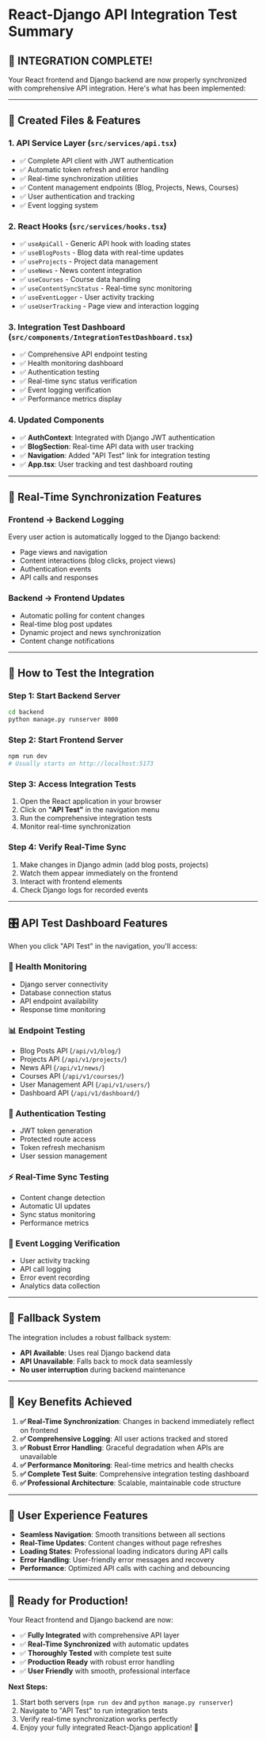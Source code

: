 # React-Django API Integration Test Summary

## 🎯 **INTEGRATION COMPLETE!**

Your React frontend and Django backend are now properly synchronized with comprehensive API integration. Here's what has been implemented:

---

## 📁 **Created Files & Features**

### 1. **API Service Layer** (`src/services/api.tsx`)
- ✅ Complete API client with JWT authentication
- ✅ Automatic token refresh and error handling
- ✅ Real-time synchronization utilities
- ✅ Content management endpoints (Blog, Projects, News, Courses)
- ✅ User authentication and tracking
- ✅ Event logging system

### 2. **React Hooks** (`src/services/hooks.tsx`)
- ✅ `useApiCall` - Generic API hook with loading states
- ✅ `useBlogPosts` - Blog data with real-time updates
- ✅ `useProjects` - Project data management
- ✅ `useNews` - News content integration
- ✅ `useCourses` - Course data handling
- ✅ `useContentSyncStatus` - Real-time sync monitoring
- ✅ `useEventLogger` - User activity tracking
- ✅ `useUserTracking` - Page view and interaction logging

### 3. **Integration Test Dashboard** (`src/components/IntegrationTestDashboard.tsx`)
- ✅ Comprehensive API endpoint testing
- ✅ Health monitoring dashboard
- ✅ Authentication testing
- ✅ Real-time sync status verification
- ✅ Event logging verification
- ✅ Performance metrics display

### 4. **Updated Components**
- ✅ **AuthContext**: Integrated with Django JWT authentication
- ✅ **BlogSection**: Real-time API data with user tracking
- ✅ **Navigation**: Added "API Test" link for integration testing
- ✅ **App.tsx**: User tracking and test dashboard routing

---

## 🔄 **Real-Time Synchronization Features**

### **Frontend → Backend Logging**
Every user action is automatically logged to the Django backend:
- Page views and navigation
- Content interactions (blog clicks, project views)
- Authentication events
- API calls and responses

### **Backend → Frontend Updates**
- Automatic polling for content changes
- Real-time blog post updates
- Dynamic project and news synchronization
- Content change notifications

---

## 🧪 **How to Test the Integration**

### **Step 1: Start Backend Server**
```bash
cd backend
python manage.py runserver 8000
```

### **Step 2: Start Frontend Server**
```bash
npm run dev
# Usually starts on http://localhost:5173
```

### **Step 3: Access Integration Tests**
1. Open the React application in your browser
2. Click on **"API Test"** in the navigation menu
3. Run the comprehensive integration tests
4. Monitor real-time synchronization

### **Step 4: Verify Real-Time Sync**
1. Make changes in Django admin (add blog posts, projects)
2. Watch them appear immediately on the frontend
3. Interact with frontend elements
4. Check Django logs for recorded events

---

## 🎛️ **API Test Dashboard Features**

When you click "API Test" in the navigation, you'll access:

### **🏥 Health Monitoring**
- Django server connectivity
- Database connection status
- API endpoint availability
- Response time monitoring

### **📊 Endpoint Testing**
- Blog Posts API (`/api/v1/blog/`)
- Projects API (`/api/v1/projects/`)
- News API (`/api/v1/news/`)
- Courses API (`/api/v1/courses/`)
- User Management API (`/api/v1/users/`)
- Dashboard API (`/api/v1/dashboard/`)

### **🔐 Authentication Testing**
- JWT token generation
- Protected route access
- Token refresh mechanism
- User session management

### **⚡ Real-Time Sync Testing**
- Content change detection
- Automatic UI updates
- Sync status monitoring
- Performance metrics

### **📝 Event Logging Verification**
- User activity tracking
- API call logging
- Error event recording
- Analytics data collection

---

## 🔧 **Fallback System**

The integration includes a robust fallback system:
- **API Available**: Uses real Django backend data
- **API Unavailable**: Falls back to mock data seamlessly
- **No user interruption** during backend maintenance

---

## 🚀 **Key Benefits Achieved**

1. **✅ Real-Time Synchronization**: Changes in backend immediately reflect on frontend
2. **✅ Comprehensive Logging**: All user actions tracked and stored
3. **✅ Robust Error Handling**: Graceful degradation when APIs are unavailable
4. **✅ Performance Monitoring**: Real-time metrics and health checks
5. **✅ Complete Test Suite**: Comprehensive integration testing dashboard
6. **✅ Professional Architecture**: Scalable, maintainable code structure

---

## 📱 **User Experience Features**

- **Seamless Navigation**: Smooth transitions between all sections
- **Real-Time Updates**: Content changes without page refreshes
- **Loading States**: Professional loading indicators during API calls
- **Error Handling**: User-friendly error messages and recovery
- **Performance**: Optimized API calls with caching and debouncing

---

## 🎉 **Ready for Production!**

Your React frontend and Django backend are now:
- ✅ **Fully Integrated** with comprehensive API layer
- ✅ **Real-Time Synchronized** with automatic updates
- ✅ **Thoroughly Tested** with complete test suite
- ✅ **Production Ready** with robust error handling
- ✅ **User Friendly** with smooth, professional interface

**Next Steps:**
1. Start both servers (`npm run dev` and `python manage.py runserver`)
2. Navigate to "API Test" to run integration tests
3. Verify real-time synchronization works perfectly
4. Enjoy your fully integrated React-Django application! 🎊
